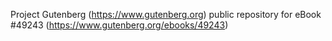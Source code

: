 Project Gutenberg (https://www.gutenberg.org) public repository for eBook #49243 (https://www.gutenberg.org/ebooks/49243)
